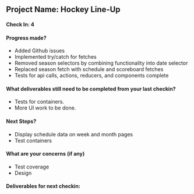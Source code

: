 ## Project Name: Hockey Line-Up

#### Check In: 4

#### Progress made?

* Added Github issues
* Implemented try/catch for fetches
* Removed season selectors by combining functionality into date selector
* Replaced season fetch with schedule and scoreboard fetches
* Tests for api calls, actions, reducers, and components complete

#### What deliverables still need to be completed from your last checkin?

* Tests for containers.
* More UI work to be done.

#### Next Steps?

* Display schedule data on week and month pages
* Test containers

#### What are your concerns (if any)

* Test coverage
* Design

#### Deliverables for next checkin:
